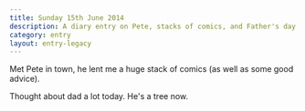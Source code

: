 ```yaml
---
title: Sunday 15th June 2014
description: A diary entry on Pete, stacks of comics, and Father's day
category: entry
layout: entry-legacy
---
```


Met Pete in town, he lent me a huge stack of comics (as well as some good advice).

Thought about dad a lot today. He's a tree now.
